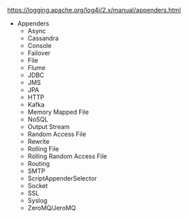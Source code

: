 

https://logging.apache.org/log4j/2.x/manual/appenders.html


* Appenders
  * Async
  * Cassandra
  * Console
  * Failover
  * File
  * Flume
  * JDBC
  * JMS
  * JPA
  * HTTP
  * Kafka
  * Memory Mapped File
  * NoSQL
  * Output Stream
  * Random Access File
  * Rewrite
  * Rolling File
  * Rolling Random Access File
  * Routing
  * SMTP
  * ScriptAppenderSelector
  * Socket
  * SSL
  * Syslog
  * ZeroMQ/JeroMQ